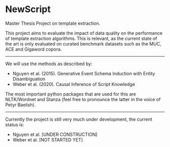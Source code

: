 # NewScript
Master Thesis Project on template extraction.  

This project aims to evaluate the impact of data quality on the performance of template extraction algorithms.
This is relevant, as the current state of the art is only evaluated on curated benchmark datasets such as the MUC, ACE and Gigaword copora.  

---
We will use the methods as described by:
- Nguyen et al. (2015). Generative Event Schema Induction with Entity Disambiguation
- Weber et al. (2020). Causal Inference of Script Knowledge

The most important python packages that are used for this are NLTK/Wordnet and Stanza (feel free to pronounce the latter in the voice of Petyr Baelish).

---
Currently the project is still very much under development, the current status is:
- Nguyen et al.      [UNDER CONSTRUCTION]
- Weber et al.       [NOT STARTED YET]
